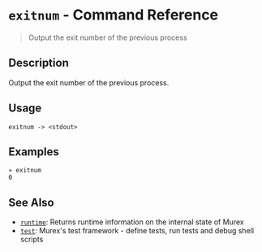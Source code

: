 # `exitnum` - Command Reference

> Output the exit number of the previous process

## Description

Output the exit number of the previous process.

## Usage

```
exitnum -> <stdout>
```

## Examples

```
» exitnum
0
```

## See Also

* [`runtime`](../commands/runtime.md):
  Returns runtime information on the internal state of Murex
* [`test`](../commands/test.md):
  Murex's test framework - define tests, run tests and debug shell scripts